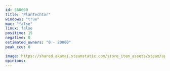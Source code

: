 ```yaml
---
id: 560600
title: "PlanTechtor"
windows: "true"
mac: "false"
linux: false
positive: 15
negative: 0
estimated_owners: "0 - 20000"
peak_ccu: 0

image: https://shared.akamai.steamstatic.com/store_item_assets/steam/apps/560600/header.jpg?t=1667571671
opinions:
---
```

